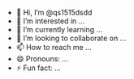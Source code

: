 - 👋 Hi, I’m @qs1515dsdd
- 👀 I’m interested in ...
- 🌱 I’m currently learning ...
- 💞️ I’m looking to collaborate on ...
- 📫 How to reach me ...
- 😄 Pronouns: ...
- ⚡ Fun fact: ...

<!---
qs1515dsdd/qs1515dsdd is a ✨ special ✨ repository because its `README.md` (this file) appears on your GitHub profile.
You can click the Preview link to take a look at your changes.
--->
